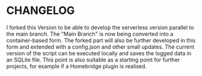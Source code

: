 # CHANGELOG
I forked this Version to be able to develop the serverless version parallel to the main branch.
The "Main Branch" is now being converted into a container-based form. The forked part will also be further developed in this form and extended with a config.json and other small updates. The current version of the script can be executed locally and saves the logged data in an SQLite file. This point is also suitable as a starting point for further projects, for example if a Homebridge plugin is realised. 
